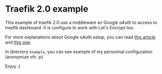 # Traefik 2.0 example

This example of traefik 2.0 use a middleware w/ Google oAuth to access to traefik dashboard.
It is configure to work with Let's Encrypt too.

For more explanations about Google oAuth setup, you can read [this article](https://sysadmins.co.za/integrating-google-oauth-with-traefik/) and [this one](https://carey.li/2019/10/01/traefik-2-sso-ssl/).

In directory ``example``, you can see example of my personnal configuration (anonymize ofc :p) 

Enjoy :)